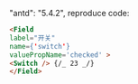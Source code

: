 "antd": "5.4.2", reproduce code:

```html
<Field
label="开关"
name={'switch'}
valuePropName='checked' >
<Switch /> {/_ 23 _/}
</Field>
```
